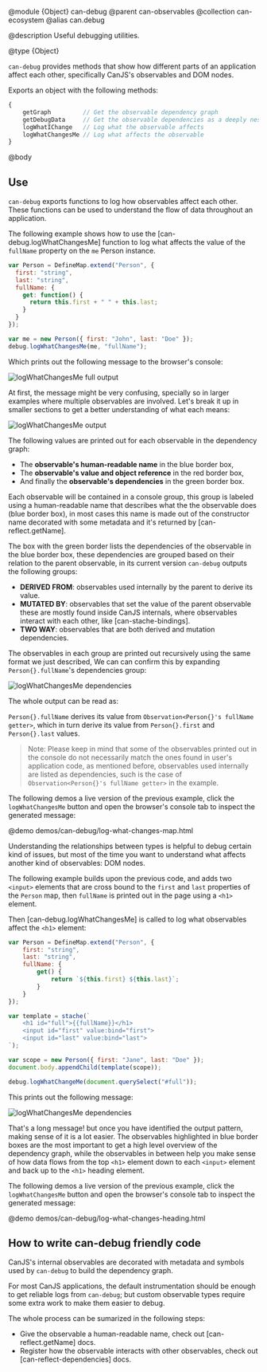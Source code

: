 @module {Object} can-debug
@parent can-observables
@collection can-ecosystem
@alias can.debug

@description Useful debugging utilities.

@type {Object}

`can-debug` provides methods that show how different parts of an application
affect each other, specifically CanJS's observables and DOM nodes.

Exports an object with the following methods:

```js
{
	getGraph         // Get the observable dependency graph
	getDebugData     // Get the observable dependencies as a deeply nested object
	logWhatIChange   // Log what the observable affects
	logWhatChangesMe // Log what affects the observable
}
```

@body

## Use

`can-debug` exports functions to log how observables affect each other. These 
functions can be used to understand the flow of data throughout an application.

The following example shows how to use the [can-debug.logWhatChangesMe] function 
to log what affects the value of the `fullName` property on the `me` Person instance.

```js
var Person = DefineMap.extend("Person", {
  first: "string",
  last: "string",
  fullName: {
    get: function() {
      return this.first + " " + this.last;
    }
  }
});

var me = new Person({ first: "John", last: "Doe" });
debug.logWhatChangesMe(me, "fullName");
```

Which prints out the following message to the browser's console:

![logWhatChangesMe full output](../node_modules/can-debug/doc/what-changes-me-full.png)

At first, the message might be very confusing, specially so in larger examples 
where multiple observables are involved. Let's break it up in smaller sections to 
get a better understanding of what each means:

![logWhatChangesMe output](../node_modules/can-debug/doc/what-changes-me-top.png)

The following values are printed out for each observable in the dependency graph:

- The **observable's human-readable name** in the blue border box,
- The **observable's value and object reference** in the red border box,
- And finally the **observable's dependencies** in the green border box.

Each observable will be contained in a console group, this group is labeled
using a human-readable name that describes what the the observable does (blue 
border box), in most cases this name is made out of the constructor name decorated 
with some metadata and it's returned by [can-reflect.getName].

The box with the green border lists the dependencies of the observable in the 
blue border box, these dependencies are grouped based on their relation to the 
parent observable, in its current version `can-debug` outputs the following 
groups:

- **DERIVED FROM**: observables used internally by the parent to derive its value.
- **MUTATED BY**: observables that set the value of the parent observable 
  these are mostly found inside CanJS internals, where observables interact with
	each other, like [can-stache-bindings].
- **TWO WAY**: observables that are both derived and mutation dependencies.

The observables in each group are printed out recursively using the same format we 
just described, We can can confirm this by expanding `Person{}.fullName`'s dependencies 
group:

![logWhatChangesMe dependencies](../node_modules/can-debug/doc/what-changes-me-deps.png)

The whole output can be read as:

`Person{}.fullName` derives its value from `Observation<Person{}'s fullName getter>`,
which in turn derive its value from `Person{}.first` and `Person{}.last` values.

> Note: Please keep in mind that some of the observables printed out in the console 
> do not necessarily match the ones found in user's application code, as mentioned 
> before, observables used internally are listed as dependencies, such is the case 
> of `Observation<Person{}'s fullName getter>` in the example.

The following demos a live version of the previous example, click the `logWhatChangesMe`
button and open the browser's console tab to inspect the generated message:

@demo demos/can-debug/log-what-changes-map.html

Understanding the relationships between types is helpful to debug certain kind 
of issues, but most of the time you want to understand what affects another kind 
of observables: DOM nodes.

The following example builds upon the previous code, and adds two `<input>` elements
that are cross bound to the `first` and `last` properties of the `Person` map, then
`fullName` is printed out in the page using a `<h1>` element.

Then [can-debug.logWhatChangesMe] is called to log what observables affect the 
`<h1>` element:

```js
var Person = DefineMap.extend("Person", {
	first: "string",
	last: "string",
	fullName: {
		get() {
			return `${this.first} ${this.last}`;
		}
	}
});

var template = stache(`
	<h1 id="full">{{fullName}}</h1>
	<input id="first" value:bind="first">
	<input id="last" value:bind="last">
`);

var scope = new Person({ first: "Jane", last: "Doe" });
document.body.appendChild(template(scope));

debug.logWhatChangeMe(document.querySelect("#full"));
```

This prints out the following message:

![logWhatChangesMe dependencies](../node_modules/can-debug/doc/what-changes-me-input.png)

That's a long message! but once you have identified the output pattern, making sense 
of it is a lot easier. The observables highlighted in blue border boxes are the most 
important to get a high level overview of the dependency graph, while the observables 
in between help you make sense of how data flows from the top `<h1>` element down to 
each `<input>` element and back up to the `<h1>` heading element.

The following demos a live version of the previous example, click the `logWhatChangesMe`
button and open the browser's console tab to inspect the generated message:

@demo demos/can-debug/log-what-changes-heading.html

## How to write can-debug friendly code

CanJS's internal observables are decorated with metadata and symbols used by
`can-debug` to build the dependency graph. 

For most CanJS applications, the default instrumentation should be enough to get 
reliable logs from `can-debug`; but custom observable types require some extra 
work to make them easier to debug.

The whole process can be sumarized in the following steps:

- Give the observable a human-readable name, check out [can-reflect.getName] docs.
- Register how the observable interacts with other observables, check out 
[can-reflect-dependencies] docs.
